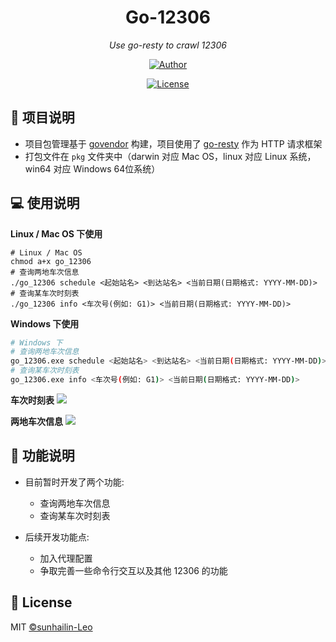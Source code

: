 <h1 align="center">Go-12306</h1>
<p align="center">
    <em>Use go-resty to crawl 12306</em>
</p>
<p align="center">
    <a href="https://github.com/sunhailin-Leo">
        <img src="https://img.shields.io/badge/Author-sunhailin--Leo-blue" alt="Author">
    </a>
</p>
<p align="center">
    <a href="https://opensource.org/licenses/MIT">
        <img src="https://img.shields.io/badge/License-MIT-brightgreen.svg" alt="License">
    </a>
</p>

## 💯 项目说明

* 项目包管理基于 [govendor](https://github.com/kardianos/govendor) 构建，项目使用了 [go-resty](https://github.com/go-resty/resty) 作为 HTTP 请求框架
* 打包文件在 `pkg` 文件夹中（darwin 对应 Mac OS，linux 对应 Linux 系统，win64 对应 Windows 64位系统）

## 💻 使用说明

**Linux / Mac OS 下使用**
```shell script
# Linux / Mac OS
chmod a+x go_12306
# 查询两地车次信息
./go_12306 schedule <起始站名> <到达站名> <当前日期(日期格式: YYYY-MM-DD)>
# 查询某车次时刻表
./go_12306 info <车次号(例如: G1)> <当前日期(日期格式: YYYY-MM-DD)>
```

**Windows 下使用**
```bash
# Windows 下
# 查询两地车次信息
go_12306.exe schedule <起始站名> <到达站名> <当前日期(日期格式: YYYY-MM-DD)>
# 查询某车次时刻表
go_12306.exe info <车次号(例如: G1)> <当前日期(日期格式: YYYY-MM-DD)>
```

**车次时刻表**
![](https://user-images.githubusercontent.com/17564655/67031455-29a10780-f144-11e9-9180-862d8a368595.png)

**两地车次信息**
![](https://user-images.githubusercontent.com/17564655/67031522-4fc6a780-f144-11e9-86de-9bceb86a4936.png)

## 📖 功能说明

* 目前暂时开发了两个功能:
    * 查询两地车次信息
    * 查询某车次时刻表

* 后续开发功能点:
    * 加入代理配置
    * 争取完善一些命令行交互以及其他 12306 的功能

## 📃 License

MIT [©sunhailin-Leo](https://github.com/sunhailin-Leo)